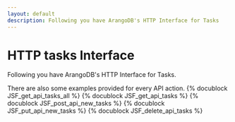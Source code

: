 ```yaml
---
layout: default
description: Following you have ArangoDB's HTTP Interface for Tasks
---
```

HTTP tasks Interface
====================

Following you have ArangoDB's HTTP Interface for Tasks.

There are also some examples provided for every API action. 
{% docublock JSF_get_api_tasks_all %}
{% docublock JSF_get_api_tasks %}
{% docublock JSF_post_api_new_tasks %}
{% docublock JSF_put_api_new_tasks %}
{% docublock JSF_delete_api_tasks %}
